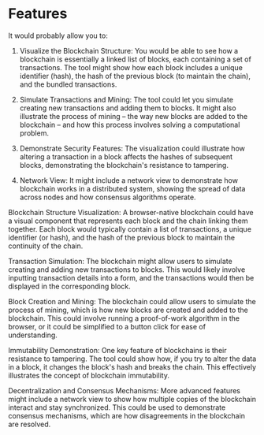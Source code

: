 # Features

It would probably allow you to:

1. Visualize the Blockchain Structure: You would be able to see how a blockchain is essentially a linked list of blocks, each containing a set of transactions. The tool might show how each block includes a unique identifier (hash), the hash of the previous block (to maintain the chain), and the bundled transactions.

2. Simulate Transactions and Mining: The tool could let you simulate creating new transactions and adding them to blocks. It might also illustrate the process of mining – the way new blocks are added to the blockchain – and how this process involves solving a computational problem.

3. Demonstrate Security Features: The visualization could illustrate how altering a transaction in a block affects the hashes of subsequent blocks, demonstrating the blockchain's resistance to tampering.

4. Network View: It might include a network view to demonstrate how blockchain works in a distributed system, showing the spread of data across nodes and how consensus algorithms operate.

Blockchain Structure Visualization: A browser-native blockchain could have a visual component that represents each block and the chain linking them together. Each block would typically contain a list of transactions, a unique identifier (or hash), and the hash of the previous block to maintain the continuity of the chain.

Transaction Simulation: The blockchain might allow users to simulate creating and adding new transactions to blocks. This would likely involve inputting transaction details into a form, and the transactions would then be displayed in the corresponding block.

Block Creation and Mining: The blockchain could allow users to simulate the process of mining, which is how new blocks are created and added to the blockchain. This could involve running a proof-of-work algorithm in the browser, or it could be simplified to a button click for ease of understanding.

Immutability Demonstration: One key feature of blockchains is their resistance to tampering. The tool could show how, if you try to alter the data in a block, it changes the block's hash and breaks the chain. This effectively illustrates the concept of blockchain immutability.

Decentralization and Consensus Mechanisms: More advanced features might include a network view to show how multiple copies of the blockchain interact and stay synchronized. This could be used to demonstrate consensus mechanisms, which are how disagreements in the blockchain are resolved.